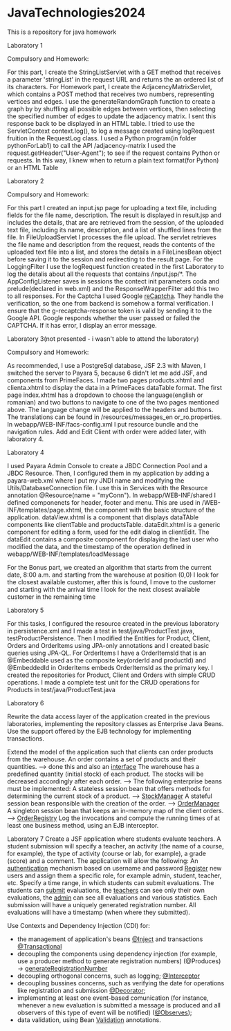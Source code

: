 # JavaTechnologies2024
This is a repository for java homework

Laboratory 1

Compulsory and Homework:

For this part, I create the StringListServlet with a GET method that receives a parameter 'stringList' in the request URL and returns the an ordered list of its characters.
For Homework part, I create the AdjacencyMatrixServlet, which contains a POST method that receives two numbers, representing vertices and edges. 
I use the generateRandomGraph function to create a graph by by shuffling all possible edges between vertices, then selecting the specified number of edges to update the adjacency matrix. I sent this response back to be displayed in an HTML table.
I tried to use the ServletContext context.log(), to log a message created using logRequest fruition in the RequestLog class.
I used a Python program(in folder pythonForLab1) to call the API /adjacency-matrix I used the request.getHeader("User-Agent"); to see if the request contains Python or requests. In this way, I knew when to return a plain text format(for Python) or an HTML Table

Laboratory 2

Compulsory and Homework:

For this part I created an input.jsp page for uploading a text file, including fields for the file name, description. 
The result is displayed in result.jsp and includes the details, that are are retrieved from the session, of the uploaded text file, including its name, description, and a list of shuffled lines from the file.
In FileUploadServlet I processes the file upload. The servlet retrieves the file name and description from the request, reads the contents of the uploaded text file into a list, and stores the details in a FileLinesBean object before saving it to the session and redirecting to the result page.
For the LoggingFilter I use the logRequest function created in the first Laboratory to log the detalis about all the requests that contains /input.jsp/*.
The AppConfigListener saves in sessions the contect init parameters coda and prelude(declared in web.xml) and the ResponseWrapperFilter add this two to all responses.
For the Captcha I used Google [reCaptcha](https://www.google.com/recaptcha/about/). They handle the verification, so the one from backend is somehow a formal verification. I ensure that the g-recaptcha-response token is valid by sending it to the Google API. Google responds whether the user passed or failed the CAPTCHA. If it has error, I display an error message.

Laboratory 3(not presented - i wasn't able to attend the laboratory)

Compulsory and Homework:

As recommended, I use a PostgreSql database, JSF 2.3 with Maven, I switched the server to Payara 5, because 6 didn't let me add JSF, and components from PrimeFaces.
I made two pages products.xhtml and clienta.xhtml to display the data in a PrimeFaces dataTable format. 
The first page index.xhtml has a dropdown to choose the language(english or romanian) and two buttons to navigate to one of the two pages mentioned above. The language change will be applied to the headers and buttons. The translations can be found in /resources/messages_en or_ro.properties.
In webapp/WEB-INF/facs-config.xml I put resource bundle and the navigation rules.
Add and Edit Client with order were added later, with laboratory 4.

Laboratory 4

I used Payara Admin Console to create a  JBDC Connection Pool and a JBDC Resource. Then, I configured them in my application by adding a payara-web.xml where I put my JNDI name and modifying the Utils/DatabaseConnection file. I use this in Services with the Resource annotation @Resource(name = "myConn").
In webapp/WEB-INF/shared I defined componenets for header, footer and menu. This are used in /WEB-INF/templates/page.xhtml, the component with the basic structure of the application.
dataView.xhtml is a component that displays dataTAble components like clientTable and productsTable.
dataEdit.xhtml is a generic component for editing a form, used for the edit dialog in clientEdit. The dataEdit contains a composite component for displaying the last user who modified the data, and the timestamp of the operation defined in webapp/WEB-INF/templates/loadMessage

For the Bonus part, we created an algorithm that starts from the current date, 8:00 a.m. and starting from the warehouse at position (0,0) I look for the closest available customer, after this is found, I move to the customer and starting with the arrival time I look for the next closest available customer in the remaining time

Laboratory 5

For this tasks, I configured the resource created in the previous laboratory in persistence.xml and I made a test in test/java/ProductTest.java, testProductPersistence.
Then I modified the Entities for Product, Client, Orders and OrderItems using JPA-only annotations and I created basic queries using JPA-QL. For OrderItems I have a OrderItemsId that is an @Embeddable used as the composite key(orderId and productId) and @EmbeddedId in OrderItems embeds OrderItemsId as the primary key.
I created the repositories for Product, Client and Orders with simple CRUD operations. 
I made a complete test unit for the CRUD operations for Products in test/java/ProductTest.java


Laboratory 6

Rewrite the data access layer of the application created in the previous laboratories, implementing the repository classes as Enterprise Java Beans.
Use the support offered by the EJB technology for implementing transactions.

Extend the model of the application such that clients can order products from the warehouse. An order contains a set of products and their quantities. --> done this and also an [interface](https://github.com/IoanaMP/JavaTechnologies2024/blob/main/vrp/src/main/webapp/view/orderTable.xhtml)
The warehouse has a predefined quantity (initial stock) of each product. The stocks will be decreased accordingly after each order. -->
The following enterprise beans must be implemented:
A stateless session bean that offers methods for determining the current stock of a product. --> [StockManager](https://github.com/IoanaMP/JavaTechnologies2024/blob/main/vrp/src/main/java/info/uaic/vrp/Bean/StockManager.java)
A stateful session bean responsible with the creation of the order. --> [OrderManager](https://github.com/IoanaMP/JavaTechnologies2024/blob/main/vrp/src/main/java/info/uaic/vrp/Bean/OrderManager.java)
A singleton session bean that keeps an in-memory map of the client orders. --> [OrderRegistry](https://github.com/IoanaMP/JavaTechnologies2024/blob/main/vrp/src/main/java/info/uaic/vrp/Bean/OrderRegistry.java)
Log the invocations and compute the running times of at least one business method, using an EJB interceptor.


Laboratory 7
Create a JSF application where students evaluate teachers. A student submission will specify a teacher, an activity (the name of a course, for example), the type of activity (course or lab, for example), a grade (score) and a comment.
The application will allow the following:
An [authentication](https://github.com/IoanaMP/JavaTechnologies2024/blob/main/review/src/main/java/info/uaic/review/entities/Login.java) mechanism based on username and password
[Register](https://github.com/IoanaMP/JavaTechnologies2024/blob/main/review/src/main/webapp/register.xhtml) new users and assign them a specific role, for example admin, student, teacher, etc.
Specify a time range, in which students can submit evaluations.
The students can [submit](https://github.com/IoanaMP/JavaTechnologies2024/blob/main/review/src/main/webapp/evaluation.xhtml) evaluations, the [teachers](https://github.com/IoanaMP/JavaTechnologies2024/blob/main/review/src/main/webapp/teacher-dashboard.xhtml) can see only their own evaluations, the [admin](https://github.com/IoanaMP/JavaTechnologies2024/blob/main/review/src/main/webapp/admin-dashboard.xhtml) can see all evaluations and various statistics.
Each submission will have a uniquely generated registration number.
All evaluations will have a timestamp (when where they submitted).

Use Contexts and Dependency Injection (CDI) for:
- the management of application's beans [@Inject](https://github.com/IoanaMP/JavaTechnologies2024/blob/main/review/src/main/java/info/uaic/review/repositories/UserRepository.java) and transactions [@Transactional](https://github.com/IoanaMP/JavaTechnologies2024/blob/main/review/src/main/java/info/uaic/review/repositories/EvaluationRepository.java)
- decoupling the components using dependency injection (for example, use a producer method to generate registration numbers) (@Produces) -> [generateRegistrationNumber](https://github.com/IoanaMP/JavaTechnologies2024/blob/main/review/src/main/java/info/uaic/review/entities/EvaluationEntity.java)
- decoupling orthogonal concerns, such as logging; [@Interceptor](https://github.com/IoanaMP/JavaTechnologies2024/blob/main/review/src/main/java/info/uaic/review/logging/LoggingInterceptor.java)
- decoupling bussines concerns, such as verifying the date for operations like registration and submission [@Decorator](https://github.com/IoanaMP/JavaTechnologies2024/blob/main/review/src/main/java/info/uaic/review/repositories/SubmissionDecorator.java);
- implementing at least one event-based comunication (for instance, whenever a new evaluation is submitted a message is produced and all observers of this type of event will be notified) ([@Observes](https://github.com/IoanaMP/JavaTechnologies2024/blob/main/review/src/main/java/info/uaic/review/utils/EvaluationEventListener.java));
- data validation, using Bean [Validation](https://github.com/IoanaMP/JavaTechnologies2024/blob/main/review/src/main/java/info/uaic/review/entities/EvaluationEntity.java) annotations.